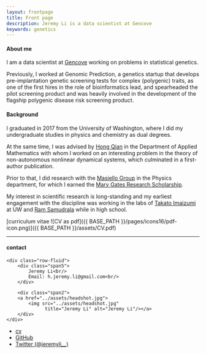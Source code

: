 ```yaml
---
layout: frontpage
title: Front page
description: Jeremy Li is a data scientist at Gencove
keywords: genetics
---
```


#### About me

I am a data scientist at <a href="https://gencove.com/">Gencove</a> working on problems in statistical genetics.

Previously, I worked at Genomic Prediction, a genetics startup that develops pre-implantation genetic screening tests for complex (polygenic) traits, as one of the first hires in the role of bioinformatics lead, and spearheaded the pilot screening product and was heavily involved in the development of the flagship polygenic disease risk screening product.

#### Background

I graduated in 2017 from the University of Washington, where I did my undergraduate studies in physics and chemistry as dual degrees.

At the same time, I was advised by <a href="http://faculty.washington.edu/hqian/">Hong Qian</a> in the Department of Applied Mathematics with whom I worked on an interesting problem in the theory of non-autonomous nonlinear dynamical systems, which culminated in a first-author publication.

Prior to that, I did research with the <a href="http://faculty.washington.edu/masiello/Masiello_Group_Website/Home.html">Masiello Group</a> in the Physics department, for which I earned the <a href="https://expd.uw.edu/mge/apply/research/">Mary Gates Research Scholarship</a>.

My interest in scientific research is long-standing and my earliest engagement with the discipline was working in the labs of <a href="http://faculty.washington.edu/takato/">Takato Imaizumi</a> at UW and <a href="http://compbio.buffalo.edu/">Ram Samudrala</a> while in high school. 


[curriculum vitae ![CV as pdf]({{ BASE_PATH }}/pages/icons16/pdf-icon.png)]({{ BASE_PATH }}/assets/CV.pdf)<br/>


---


<div class="container">
<h4><a name="contact"></a>contact</h4>

    <div class="row-fluid">
        <div class="span5">
            Jeremy Li<br/>
            Email: h.jeremy.li@gmail.com<br/>
        </div>

        <div class="span2">
        <a href="../assets/headshot.jpg">
            <img src="../assets/headshot.jpg"
                  title="Jeremy Li" alt="Jeremy Li"/></a>
        </div>
    </div>
</div>

<div class="navbar">
  <div class="navbar-inner">
      <ul class="nav">
          <li><a href="{{ BASE_PATH }}/assets/CV.pdf">cv</a></li>
          <li><a href="https://github.com/hjeremyli">GitHub</a></li>
          <li><a href="https://twitter.com/jeremyli__">Twitter (@jeremyli__)</a></li>
      </ul>
  </div>
</div>